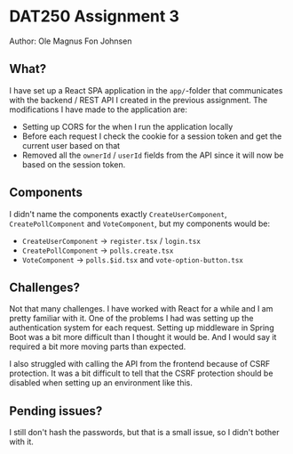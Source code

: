 # DAT250 Assignment 3

Author: Ole Magnus Fon Johnsen

## What?

I have set up a React SPA application in the `app/`-folder that communicates with the backend / REST API I created in the previous assignment. The modifications I have made to the application are:

- Setting up CORS for the when I run the application locally
- Before each request I check the cookie for a session token and get the current user based on that
- Removed all the `ownerId` / `userId` fields from the API since it will now be based on the session token.

## Components

I didn't name the components exactly `CreateUserComponent`, `CreatePollComponent` and `VoteComponent`, but my components would be:

- `CreateUserComponent` -> `register.tsx` / `login.tsx`
- `CreatePollComponent` -> `polls.create.tsx`
- `VoteComponent` -> `polls.$id.tsx` and `vote-option-button.tsx`

## Challenges?

Not that many challenges. I have worked with React for a while and I am pretty familiar with it. One of the problems I had was setting up the authentication system for each request. Setting up middleware in Spring Boot was a bit more difficult than I thought it would be. And I would say it required a bit more moving parts than expected.

I also struggled with calling the API from the frontend because of CSRF protection. It was a bit difficult to tell that the CSRF protection should be disabled when setting up an environment like this.

## Pending issues?

I still don't hash the passwords, but that is a small issue, so I didn't bother with it.
